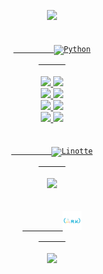 <p align="center">

   <img width=320 src="https://github-readme-stats.vercel.app/api/wakatime?username=Asurix&layout=default&hide_title=true&theme=slateorange" />
 
   <br/>

   <code>
      <a href="https://python.org">
         <img width=30 alt="Python" src="https://upload.wikimedia.org/wikipedia/commons/thumb/c/c3/Python-logo-notext.svg/2000px-Python-logo-notext.svg.png"/>
      </a>
   </code>

   <br/>
   
   <a href="https://github.com/4surix/atomion">
      <img width=320 src="https://github-readme-stats.vercel.app/api/pin/?username=4surix&repo=atomion&theme=slateorange" />
   </a>

   <a href="https://github.com/4surix/atomion">
      <img width=320 src="https://cdn.discordapp.com/attachments/557310650569850881/791714498788327425/unknown.png" />
   </a>

   <br/>

   <a href="https://github.com/4surix/cliagramme">
      <img width=320 src="https://github-readme-stats.vercel.app/api/pin/?username=4surix&repo=cliagramme&theme=slateorange" />
   </a>

   <a href="https://github.com/4surix/cliagramme">
      <img width=320 src="https://cdn.discordapp.com/attachments/557310650569850881/790599138801614868/unknown.png" />
   </a>

   <br/>

   <a href="https://github.com/4surix/iapy">
      <img width=320 src="https://github-readme-stats.vercel.app/api/pin/?username=4surix&repo=iapy&theme=slateorange" />
   </a>

   <a href="https://github.com/4surix/iapy"> 
      <img width=320 src="https://cdn.discordapp.com/attachments/557310650569850881/791713503324930098/unknown.png" />
   </a>
   
   <br/>

   <a href="https://github.com/4surix/probapy">
      <img width=320 src="https://github-readme-stats.vercel.app/api/pin/?username=4surix&repo=probapy&theme=slateorange" />
   </a>

   <a href="https://github.com/4surix/probapy">
      <img width=320 src="https://cdn.discordapp.com/attachments/557310650569850881/790601785629999124/unknown.png" />
   </a>
  
   <br/>
   
   <code>
      <a href="http://langagelinotte.free.fr/wordpress/">
         <img width=30 alt="Linotte" src="http://langagelinotte.free.fr/images/logo22.png"/>
      </a>
   </code>
   
   <br/>

   <a href="https://github.com/4surix/dictionnaire_linotte">
      <img width=320 src="https://github-readme-stats.vercel.app/api/pin/?username=4surix&repo=dictionnaire_linotte&theme=slateorange" />
   </a>

   <br/>

   <code>
      <a href="https://github.com/ArkScript-lang/Ark">
         <img width=30 alt="ArkScript" src="https://github.com/ArkScript-lang/Ark/blob/dev/images/ArkTransparent-by-mazz.png"/>
      </a>
   </code>

   <br/>

   <a href="https://github.com/4surix/arkscord">
      <img width=320 src="https://github-readme-stats.vercel.app/api/pin/?username=4surix&repo=arkscord&theme=slateorange" />
   </a>

   <br/>

</p>
